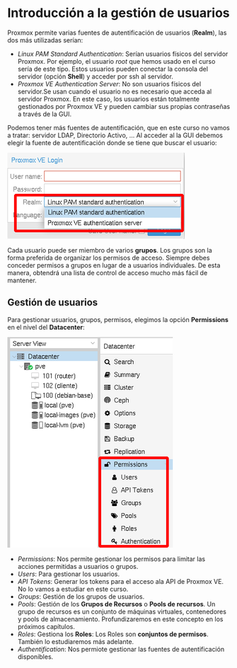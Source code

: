 # Introducción a la gestión de usuarios

Proxmox permite varias fuentes de autentificación de usuarios (**Realm**), las dos más utilizadas serían:

* *Linux PAM Standard Authentication*: Serían usuarios físicos del servidor Proxmox. Por ejemplo, el usuario *root* que hemos usado en el curso sería de este tipo. Estos usuarios pueden conectar la consola del servidor (opción **Shell**) y acceder por ssh al servidor.
* *Proxmox VE Authentication Server*: No son usuarios físicos del servidor.Se usan cuando el usuario no es necesario que acceda al servidor Proxmox. En este caso, los usuarios están totalmente gestionados por Proxmox VE y pueden cambiar sus propias contraseñas a través de la GUI. 

Podemos tener más fuentes de autentificación, que en este curso no vamos a tratar: servidor LDAP, Directorio Activo, ...
Al acceder al la GUI debemos elegir la fuente de autentificación donde se tiene que buscar el usuario:

![usuarios](img/usuario1.png)

Cada usuario puede ser miembro de varios **grupos**. Los grupos son la forma preferida de organizar los permisos de acceso. Siempre debes conceder permisos a grupos en lugar de a usuarios individuales. De esta manera, obtendrá una lista de control de acceso mucho más fácil de mantener.

## Gestión de usuarios

Para gestionar usuarios, grupos, permisos, elegimos la opción **Permissions** en el nivel del **Datacenter**:

![usuarios](img/usuario2.png)

* *Permissions*: Nos permite gestionar los permisos para limitar las acciones permitidas a usuarios o grupos.
* *Users*: Para gestionar los usuarios.
* *API Tokens*: Generar los tokens para el acceso ala API de Proxmox VE. No lo vamos a estudiar en este curso.
* *Groups*: Gestión de los grupos de usuarios.
* *Pools*: Gestión de los **Grupos de Recursos** o **Pools de recursos**. Un grupo de recursos es un conjunto de máquinas virtuales, contenedores y pools de almacenamiento. Profundizaremos en este concepto en los próximos capítulos.
* *Roles*: Gestiona los **Roles**: Los Roles son **conjuntos de permisos**. También lo estudiaremos más adelante.
* *Authentification*: Nos permiote gestionar las fuentes de autentificación disponibles.

